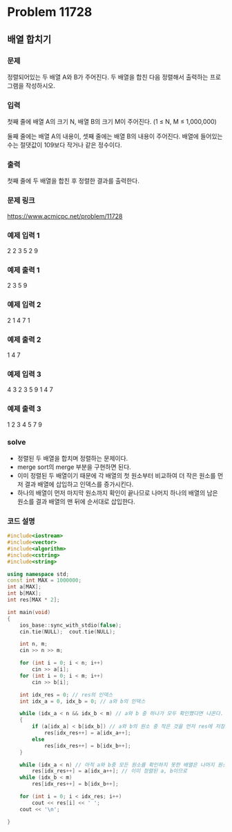 # Problem 11728

## 배열 합치기

### 문제
정렬되어있는 두 배열 A와 B가 주어진다. 두 배열을 합친 다음 정렬해서 출력하는 프로그램을 작성하시오.

### 입력
첫째 줄에 배열 A의 크기 N, 배열 B의 크기 M이 주어진다. (1 ≤ N, M ≤ 1,000,000)

둘째 줄에는 배열 A의 내용이, 셋째 줄에는 배열 B의 내용이 주어진다. 배열에 들어있는 수는 절댓값이 109보다 작거나 같은 정수이다.

### 출력
첫째 줄에 두 배열을 합친 후 정렬한 결과를 출력한다.

### 문제 링크
<https://www.acmicpc.net/problem/11728>

### 예제 입력 1
2 2
3 5
2 9

### 예제 출력 1
2 3 5 9

### 예제 입력 2
2 1
4 7
1

### 예제 출력 2
1 4 7

### 예제 입력 3
4 3
2 3 5 9
1 4 7

### 예제 출력 3
1 2 3 4 5 7 9

### solve
- 정렬된 두 배열을 합치며 정렬하는 문제이다.
- merge sort의 merge 부분을 구현하면 된다.
- 이미 정렬된 두 배열이기 때문에 각 배열의 첫 원소부터 비교하여 더 작은 원소를 먼저 결과 배열에 삽입하고 인덱스를 증가시킨다.
- 하나의 배열이 먼저 마지막 원소까지 확인이 끝나므로 나머지 하나의 배열의 남은 원소를 결과 배열의 맨 뒤에 순서대로 삽입한다.

### 코드 설명
```C++
#include<iostream>
#include<vector>
#include<algorithm>
#include<cstring>
#include<string>

using namespace std;
const int MAX = 1000000;
int a[MAX];
int b[MAX];
int res[MAX * 2];

int main(void)
{
	ios_base::sync_with_stdio(false);
	cin.tie(NULL);	cout.tie(NULL);

	int n, m;
	cin >> n >> m;

	for (int i = 0; i < n; i++)
		cin >> a[i];
	for (int i = 0; i < m; i++)
		cin >> b[i];

	int idx_res = 0; // res의 인덱스
	int idx_a = 0, idx_b = 0; // a와 b의 인덱스

	while (idx_a < n && idx_b < m) // a와 b 중 하나가 모두 확인했다면 나온다.
	{
		if (a[idx_a] < b[idx_b]) // a와 b의 원소 중 작은 것을 먼저 res에 저장
			res[idx_res++] = a[idx_a++];
		else
			res[idx_res++] = b[idx_b++];
	}

	while (idx_a < n) // 아직 a와 b중 모든 원소를 확인하지 못한 배열은 나머지 원소를 그대로 res에 삽입
		res[idx_res++] = a[idx_a++]; // 이미 정렬된 a, b이므로
	while (idx_b < m)
		res[idx_res++] = b[idx_b++];

	for (int i = 0; i < idx_res; i++)
		cout << res[i] << ' ';
	cout << '\n';

}

```
